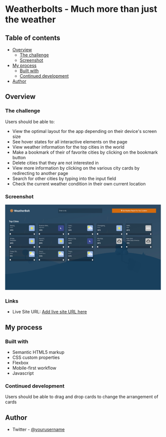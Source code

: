 # Weatherbolts - Much more than just the weather


## Table of contents

- [Overview](#overview)
  - [The challenge](#the-challenge)
  - [Screenshot](#screenshot)
- [My process](#my-process)
  - [Built with](#built-with)
  - [Continued development](#continued-development)
- [Author](#author)

## Overview

### The challenge

Users should be able to:

- View the optimal layout for the app depending on their device's screen size
- See hover states for all interactive elements on the page
- View weather information for the top cities in the world
- Make a bookmark of their of favorite cities by clicking on the bookmark button
- Delete cities that they are not interested in
- View more information by clicking on the various city cards by redirecting to another page
- Search for other cities by typing into the input field
- Check the current weather condition in their own current location

### Screenshot

![](./screencapture-127-0-0-1-5502-index-html-2022-03-04-09_58_34.png)


### Links

- Live Site URL: [Add live site URL here](https://weatherbolts.netlify.app/)

## My process

### Built with

- Semantic HTML5 markup
- CSS custom properties
- Flexbox
- Mobile-first workflow
- Javascript


### Continued development

Users should be able to drag and drop cards to change the arrangement of cards


## Author

- Twitter - [@yourusername](https://www.twitter.com/afolasope_)

